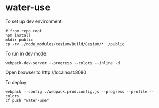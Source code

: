 # water-use

To set up dev environment:
```
# from repo root
npm install
mkdir public
cp -rv ./node_modules/cesium/Build/Cesium/* ./public
```

To run in dev mode:
```
webpack-dev-server --progress --colors --inline -d
```

Open browser to http://localhost:8080


To deploy:
```
webpack --config ./webpack.prod.config.js --progress --profile --colors
cf push "water-use"
```

